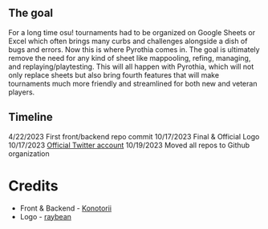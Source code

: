 ## The goal

For a long time osu! tournaments had to be organized on Google Sheets or Excel which often brings many curbs and challenges alongside a dish of bugs and errors. 
Now this is where Pyrothia comes in.
The goal is ultimately remove the need for any kind of sheet like mappooling, refing, managing, and replaying/playtesting. This will all happen with Pyrothia, which will not only replace sheets but also bring fourth features that will make tournaments much more friendly and streamlined for both new and veteran players.

## Timeline

4/22/2023 First front/backend repo commit
10/17/2023 Final & Official Logo
10/17/2023 [Official Twitter account](https://twitter.com/pyrothia_)
10/19/2023 Moved all repos to Github organization

# Credits
- Front & Backend - [Konotorii](https://github.com/konotorii)
- Logo - [raybean](https://raybeans.carrd.co/)
